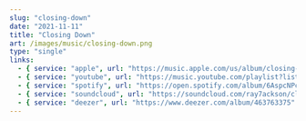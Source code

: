 ```yaml
---
slug: "closing-down"
date: "2021-11-11"
title: "Closing Down"
art: /images/music/closing-down.png
type: "single"
links:
  - { service: "apple", url: "https://music.apple.com/us/album/closing-down-single/1697151702" }
  - { service: "youtube", url: "https://music.youtube.com/playlist?list=OLAK5uy_lJOCOWtfBNAclsKhh4gWqKhGUZu9I5PiA&si=9W22KUEr6MjFvQy8" }
  - { service: "spotify", url: "https://open.spotify.com/album/6AspcNPczlerLqX066YZtz" }
  - { service: "soundcloud", url: "https://soundcloud.com/ray7ackson/closing-down" }
  - { service: "deezer", url: "https://www.deezer.com/album/463763375" }
---
```

